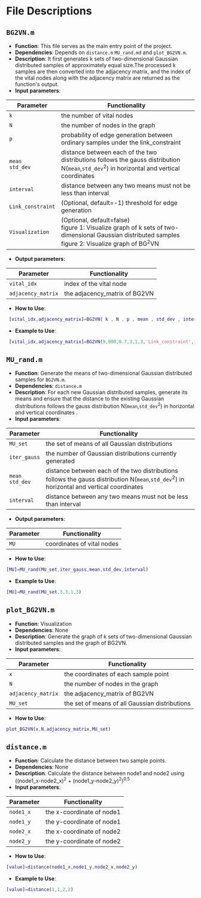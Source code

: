 # File Descriptions
## `BG2VN.m`
- **Function**: This file serves as the main entry point of the project.
- **Dependencies**: Depends on `distance.m` `MU_rand.md` and `plot_BG2VN.m`.
- **Description**: It first generates k sets of two-dimensional Gaussian distributed samples of approximately equal size.The processed k samples are then converted into the adjacency matrix, and the index of the vital nodes along with the adjacency matrix are returned as the function's output.
- **Input parameters**:
  
| Parameter        | Functionality        |
|------------------|----------------------------------|
| `k`              |  the number of vital nodes |
| `N`              |  the number of nodes in the graph |
| `p`              |  probability of edge generation between ordinary samples under the link_constraint |
|`mean`<br>`std_dev`| distance between each of the two distributions follows the gauss distribution N(`mean`,`std_dev`<sup>2</sup>) in horizontal and vertical coordinates |
|`interval`        | distance between any two means must not be less than interval|
|`Link_constraint` | (Optional, default=-1) threshold for edge generation  |
|`Visualization`   |(Optional, default=false)<br> figure 1: Visualize graph of k sets of two-dimensional Gaussian distributed samples<br> figure 2: Visualize graph of  BG<sup>2</sup>VN |
- **Output parameters**:

| Parameter        | Functionality        |
|------------------|----------------------------------|
| `vital_idx`              |  index of the vital node |
| `adjacency_matrix`       |  the adjacency_matrix of BG2VN  |

- **How to Use**:
```matlab
 [vital_idx,adjacency_matrix]=BG2VN( k , N , p , mean , std_dev , interval , 'Link_constraint' , 'Visualization' ); 
```
- **Example to Use**:
```matlab
 [vital_idx,adjacency_matrix]=BG2VN(9,900,0.7,3,1,3,'Link_constraint',1.2,'Visualization',true); 
```


## `MU_rand.m`
- **Function**: Generate the means of two-dimensional Gaussian distributed samples for `BG2VN.m`.
- **Dependencies**: `distance.m`
- **Description**: For each new Gaussian distributed samples, generate its means and ensure that the distance to the existing Gaussian distributions follows the gauss distribution N(`mean`,`std_dev`<sup>2</sup>) in horizontal and vertical coordinates .
- **Input parameters**:

| Parameter        | Functionality        |
|------------------|----------------------------------|
| `MU_set`              | the set of means of all Gaussian distributions |
| `iter_gauss`          | the number of Gaussian distributions currently generated |
|`mean`<br>`std_dev`| distance between each of the two distributions follows the gauss distribution N(`mean`,`std_dev`<sup>2</sup>) in horizontal and vertical coordinates |
|`interval`        | distance between any two means must not be less than interval|
- **Output parameters**:

| Parameter        | Functionality        |
|------------------|----------------------------------|
| `MU`              |  coordinates of vital nodes |
- **How to Use**:
```matlab
[MU]=MU_rand(MU_set,iter_gauss,mean,std_dev,interval)
```
- **Example to Use**:
```matlab
[MU]=MU_rand(MU_set,3,3,1,3)
```


## `plot_BG2VN.m`
- **Function**: Visualization
- **Dependencies**: None
- **Description**: Generate the graph of k sets of two-dimensional Gaussian distributed samples and the graph of BG2VN.
- **Input parameters**:

| Parameter        | Functionality        |
|------------------|----------------------------------|
| `x`              |  the coordinates of each sample point |
| `N`              |  the number of nodes in the graph |
| `adjacency_matrix`   |  the adjacency_matrix of BG2VN  |
| `MU_set`         |  the set of means of all Gaussian distributions |

- **How to Use**:
```matlab
plot_BG2VN(x,N,adjacency_matrix,MU_set)
```



## `distance.m`
- **Function**: Calculate the distance between two sample points.
- **Dependencies**: None
- **Description**: Calculate the distance between node1 and node2 using<br>
  ((node1_x-node2_x)<sup>2</sup> + (node1_y-node2_y)<sup>2</sup>)<sup>0.5</sup>
- **Input parameters**:

| Parameter        | Functionality        |
|------------------|----------------------------------|
| `node1_x`              | the x-coordinate of node1 |
| `node1_y`              | the y-coordinate of node1 |
| `node2_x`              | the x-coordinate of node2 |
| `node2_y`              | the y-coordinate of node2 |

- **How to Use**:
```matlab
[value]=distance(node1_x,node1_y,node2_x,node2_y)
```
- **Example to Use**:
```matlab
[value]=distance(1,1,2,2)
```
